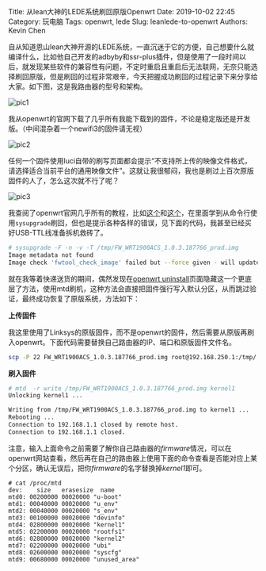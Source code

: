 Title: 从lean大神的LEDE系统刷回原版Openwrt
Date: 2019-10-02 22:45
Category: 玩电脑
Tags: openwrt, lede
Slug: leanlede-to-openwrt
Authors: Kevin Chen



自从知道恩山lean大神开源的LEDE系统，一直沉迷于它的方便，自己想要什么就编译什么，比如他自己开发的adbyby和ssr-plus插件，但是使用了一段时间以后，就发现某些软件的兼容性有问题，不定时重启且重启后无法联网，无奈只能选择刷回原版，但是刷回的过程非常艰辛，今天把握成功刷回的过程记录下来分享给大家。如下图，这是我路由器的型号和架构。

![pic1](https://ws1.sinaimg.cn/large/65f2a787ly1g7k7ebpbomj20oy08m74o.jpg)



我从openwrt的官网下载了几乎所有我能下载到的固件，不论是稳定版还是开发版。（中间混杂着一个newifi3的固件请无视）

![pic2](https://ws1.sinaimg.cn/large/65f2a787ly1g7k7ebpkp2j20h504nt9u.jpg)



任何一个固件使用luci自带的刷写页面都会提示“不支持所上传的映像文件格式，请选择适合当前平台的通用映像文件”。这就让我很郁闷，我也是刷过上百次原版固件的人了，怎么这次就不行了呢？

![pic3](https://ws1.sinaimg.cn/large/65f2a787ly1g7k7ebphakj20kn05daai.jpg)



我查阅了openwrt官网几乎所有的教程，比如[这个](https://openwrt.org/toh/linksys/linksys_wrt1900acs)和[这个](https://openwrt.org/toh/linksys/wrt_ac_series)，在里面学到从命令行使用`sysupgrade`刷回，但也是提示各种各样的错误，见下面的代码，我甚至已经买好USB-TTL线准备拆机救砖了。

```bash
# sysupgrade -F -n -v -T /tmp/FW_WRT1900ACS_1.0.3.187766_prod.img 
Image metadata not found
Image check 'fwtool_check_image' failed but --force given - will update anyway!
```





就在我等着快递送货的期间，偶然发现在[openwrt uninstall](https://openwrt.org/docs/guide-user/installation/generic.uninstall)页面隐藏这一个更底层了方法，使用mtd刷机，这种方法会直接把固件强行写入默认分区，从而跳过验证，最终成功恢复了原版系统，方法如下：





**上传固件**

我这里使用了Linksys的原版固件，而不是openwrt的固件，然后需要从原版再刷入openwrt。下面代码需要替换自己路由器的IP、端口和原版固件文件名。

```bash
scp -P 22 FW_WRT1900ACS_1.0.3.187766_prod.img root@192.168.250.1:/tmp/
```





**刷入固件**

```bash
# mtd  -r write /tmp/FW_WRT1900ACS_1.0.3.187766_prod.img kernel1
Unlocking kernel1 ...

Writing from /tmp/FW_WRT1900ACS_1.0.3.187766_prod.img to kernel1 ...     
Rebooting ...
Connection to 192.168.1.1 closed by remote host.
Connection to 192.168.1.1 closed.
```

注意，输入上面命令之前需要了解你自己路由器的*firmware*情况，可以在openwrt网站查看，然后再在自己的路由器上使用下面的命令查看是否能对应上某个分区，确认无误后，把你*firmware*的名字替换掉*kernel1*即可。

```
# cat /proc/mtd 
dev:    size   erasesize  name
mtd0: 00200000 00020000 "u-boot"
mtd1: 00040000 00020000 "u_env"
mtd2: 00040000 00020000 "s_env"
mtd3: 00100000 00020000 "devinfo"
mtd4: 02800000 00020000 "kernel1"
mtd5: 02200000 00020000 "rootfs1"
mtd6: 02800000 00020000 "kernel2"
mtd7: 02200000 00020000 "ubi"
mtd8: 02600000 00020000 "syscfg"
mtd9: 00680000 00020000 "unused_area"
```

